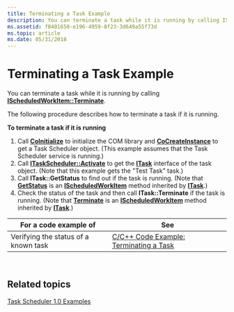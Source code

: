 ```yaml
---
title: Terminating a Task Example
description: You can terminate a task while it is running by calling IScheduledWorkItem Terminate.
ms.assetid: f8401650-e196-4959-8f23-3d649a55f73d
ms.topic: article
ms.date: 05/31/2018
---
```


# Terminating a Task Example

You can terminate a task while it is running by calling [**IScheduledWorkItem::Terminate**](/windows/desktop/api/Mstask/nf-mstask-ischeduledworkitem-terminate).

The following procedure describes how to terminate a task if it is running.

**To terminate a task if it is running**

1.  Call [**CoInitialize**](https://msdn.microsoft.com/library/ms678543(v=VS.85).aspx) to initialize the COM library and [**CoCreateInstance**](https://msdn.microsoft.com/library/ms686615(v=VS.85).aspx) to get a Task Scheduler object. (This example assumes that the Task Scheduler service is running.)
2.  Call [**ITaskScheduler::Activate**](/windows/desktop/api/Mstask/nf-mstask-itaskscheduler-activate) to get the [**ITask**](/windows/desktop/api/Mstask/nn-mstask-itask) interface of the task object. (Note that this example gets the "Test Task" task.)
3.  Call **ITask::GetStatus** to find out if the task is running. (Note that [**GetStatus**](/windows/desktop/api/Mstask/nf-mstask-ischeduledworkitem-getstatus) is an [**IScheduledWorkItem**](/windows/desktop/api/Mstask/nn-mstask-ischeduledworkitem) method inherited by [**ITask**](/windows/desktop/api/Mstask/nn-mstask-itask).)
4.  Check the status of the task and then call **ITask::Terminate** if the task is running. (Note that [**Terminate**](/windows/desktop/api/Mstask/nf-mstask-ischeduledworkitem-terminate) is an [**IScheduledWorkItem**](/windows/desktop/api/Mstask/nn-mstask-ischeduledworkitem) method inherited by [**ITask**](/windows/desktop/api/Mstask/nn-mstask-itask).)



| For a code example of                | See                                                                               |
|--------------------------------------|-----------------------------------------------------------------------------------|
| Verifying the status of a known task | [C/C++ Code Example: Terminating a Task](c-c-code-example-terminating-a-task.md) |



 

## Related topics

<dl> <dt>

[Task Scheduler 1.0 Examples](task-scheduler-1-0-examples.md)
</dt> </dl>

 

 




